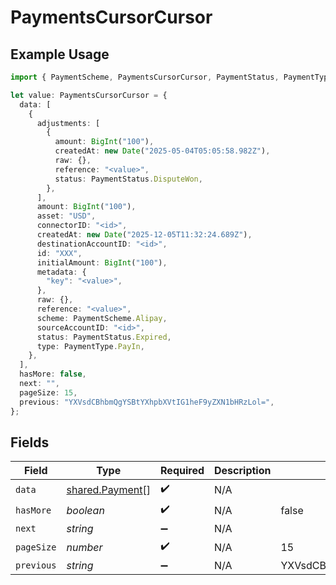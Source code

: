 # PaymentsCursorCursor

## Example Usage

```typescript
import { PaymentScheme, PaymentsCursorCursor, PaymentStatus, PaymentType } from "@formance/formance-sdk/sdk/models/shared";

let value: PaymentsCursorCursor = {
  data: [
    {
      adjustments: [
        {
          amount: BigInt("100"),
          createdAt: new Date("2025-05-04T05:05:58.982Z"),
          raw: {},
          reference: "<value>",
          status: PaymentStatus.DisputeWon,
        },
      ],
      amount: BigInt("100"),
      asset: "USD",
      connectorID: "<id>",
      createdAt: new Date("2025-12-05T11:32:24.689Z"),
      destinationAccountID: "<id>",
      id: "XXX",
      initialAmount: BigInt("100"),
      metadata: {
        "key": "<value>",
      },
      raw: {},
      reference: "<value>",
      scheme: PaymentScheme.Alipay,
      sourceAccountID: "<id>",
      status: PaymentStatus.Expired,
      type: PaymentType.PayIn,
    },
  ],
  hasMore: false,
  next: "",
  pageSize: 15,
  previous: "YXVsdCBhbmQgYSBtYXhpbXVtIG1heF9yZXN1bHRzLol=",
};
```

## Fields

| Field                                                     | Type                                                      | Required                                                  | Description                                               | Example                                                   |
| --------------------------------------------------------- | --------------------------------------------------------- | --------------------------------------------------------- | --------------------------------------------------------- | --------------------------------------------------------- |
| `data`                                                    | [shared.Payment](../../../sdk/models/shared/payment.md)[] | :heavy_check_mark:                                        | N/A                                                       |                                                           |
| `hasMore`                                                 | *boolean*                                                 | :heavy_check_mark:                                        | N/A                                                       | false                                                     |
| `next`                                                    | *string*                                                  | :heavy_minus_sign:                                        | N/A                                                       |                                                           |
| `pageSize`                                                | *number*                                                  | :heavy_check_mark:                                        | N/A                                                       | 15                                                        |
| `previous`                                                | *string*                                                  | :heavy_minus_sign:                                        | N/A                                                       | YXVsdCBhbmQgYSBtYXhpbXVtIG1heF9yZXN1bHRzLol=              |